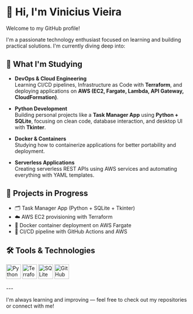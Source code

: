 # 👋 Hi, I'm Vinicius Vieira

Welcome to my GitHub profile!

I'm a passionate technology enthusiast focused on learning and building practical solutions. I'm currently diving deep into:

## 🧠 What I'm Studying

- **DevOps & Cloud Engineering**  
  Learning CI/CD pipelines, Infrastructure as Code with **Terraform**, and deploying applications on **AWS (EC2, Fargate, Lambda, API Gateway, CloudFormation)**.

- **Python Development**  
  Building personal projects like a **Task Manager App** using **Python + SQLite**, focusing on clean code, database interaction, and desktop UI with **Tkinter**.

- **Docker & Containers**  
  Studying how to containerize applications for better portability and deployment.

- **Serverless Applications**  
  Creating serverless REST APIs using AWS services and automating everything with YAML templates.

## 🚀 Projects in Progress

- 🗂️ Task Manager App (Python + SQLite + Tkinter)  
- ☁️ AWS EC2 provisioning with Terraform  
- 🐳 Docker container deployment on AWS Fargate  
- 🔄 CI/CD pipeline with GitHub Actions and AWS

## 🛠️ Tools & Technologies

<p align="left">
  <img src="https://cdn.jsdelivr.net/gh/devicons/devicon/icons/python/python-original.svg" height="40" alt="Python"/>
  <img src="https://cdn.jsdelivr.net/gh/devicons/devicon/icons/terraform/terraform-original.svg" height="40" alt="Terraform"/>
  <img src="https://cdn.jsdelivr.net/gh/devicons/devicon/icons/sqlite/sqlite-original.svg" height="40" alt="SQLite"/>
  <img src="https://cdn.jsdelivr.net/gh/devicons/devicon/icons/github/github-original.svg" height="40" alt="GitHub"/>
</p>
---

I'm always learning and improving — feel free to check out my repositories or connect with me!

